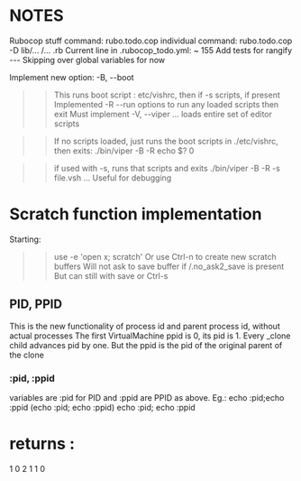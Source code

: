 # NOTES

Rubocop stuff
command: rubo.todo.cop
individual command: rubo.todo.cop -D lib/... /... .rb
Current line in .rubocop_todo.yml:
~ 155 
Add tests for rangify
--- Skipping over global variables for now

Implement new option: -B, --boot
  >> This runs boot script : etc/vishrc, then if -s scripts, if present
  >> Implemented -R --run options to run any loaded scripts then exit
  >> Must implement -V, --viper ... loads entire set of editor scripts

 >> If no scripts loaded, just runs the boot scripts in ./etc/vishrc, then exits:
 >> ./bin/viper -B -R
 >> echo $?
 >> 0
 
  >> if used with -s, runs that scripts and exits
  >> ./bin/viper -B -R -s file.vsh
  >> ...
  >> Useful for debugging
 

# Scratch  function implementation
Starting:
>> use -e 'open x; scratch'
>> Or use Ctrl-n to create new scratch buffers
>> Will not ask to save buffer if /.no_ask2_save is present
>> But can still with save or Ctrl-s


## PID, PPID

This is the new functionality of process id and parent process id, without actual processes
The first VirtualMachine ppid is 0, its pid is 1. 
Every _clone child advances pid by one. 
But the ppid is the pid of the original parent of the clone

 ### :pid, :ppid
 variables are :pid for PID and :ppid are PPID as above. Eg.:
 echo :pid;echo :ppid
 (echo :pid; echo :ppid)
 echo :pid; echo :ppid
 # returns :
 1
 0
 2
 1
 1
 0
 
  

